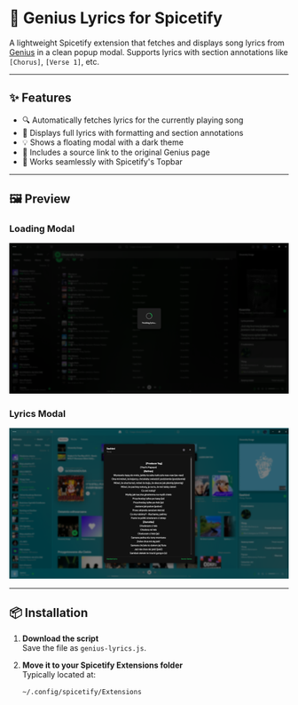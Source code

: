# 🎵 Genius Lyrics for Spicetify

A lightweight Spicetify extension that fetches and displays song lyrics from [Genius](https://genius.com) in a clean popup modal. Supports lyrics with section annotations like `[Chorus]`, `[Verse 1]`, etc.

---

## ✨ Features

- 🔍 Automatically fetches lyrics for the currently playing song
- 📄 Displays full lyrics with formatting and section annotations
- 💡 Shows a floating modal with a dark theme
- 🔗 Includes a source link to the original Genius page
- 🎯 Works seamlessly with Spicetify's Topbar

---

## 🖼 Preview

### Loading Modal  
![Loading Modal](images/LoadingModal.png)

### Lyrics Modal  
![Lyrics Modal](images/LyricsModal.png)

---

## 📦 Installation

1. **Download the script**  
   Save the file as `genius-lyrics.js`.

2. **Move it to your Spicetify Extensions folder**  
   Typically located at:

   ```bash
   ~/.config/spicetify/Extensions
